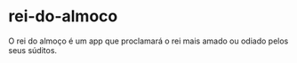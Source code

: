 # rei-do-almoco
O rei do almoço é um app que proclamará o rei mais amado ou odiado pelos seus súditos.
